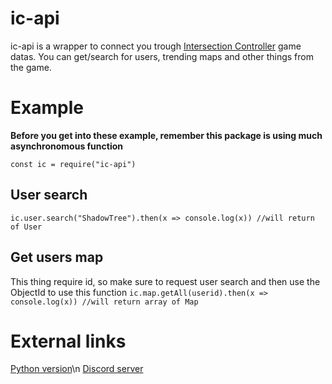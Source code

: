 # ic-api

ic-api is a wrapper to connect you trough [Intersection Controller](https://play.google.com/store/apps/details?id=se.shadowtree.software.trafficbuilder) game datas.
You can get/search for users, trending maps and other things from the game.

# Example

**Before you get into these example, remember this package is using much asynchronomous function**

```const ic = require("ic-api")```

## User search
```ic.user.search("ShadowTree").then(x => console.log(x)) //will return of User```

## Get users map

This thing require id, so make sure to request user search and then use the ObjectId to use this function
```ic.map.getAll(userid).then(x => console.log(x)) //will return array of Map```

# External links

[Python version](https://github.com/Feeeeddmmmeee/intersection.py)\n
[Discord server](https://iscl.cf)
